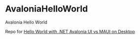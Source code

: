 # AvaloniaHelloWorld
Avalonia Hello World

Repo for [Hello World with .NET Avalonia UI vs MAUI on Desktop](https://mycsharpdeveloper.wordpress.com/2022/10/10/hello-world-with-net-avalonia-ui-vs-maui-on-desktop/)
